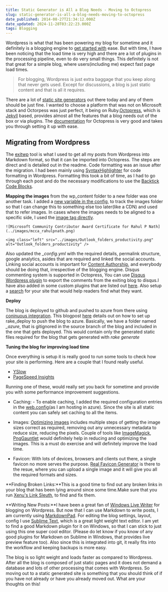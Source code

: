 ```yaml
---
title: Static Generator is All a Blog Needs - Moving to Octopress
slug: static-generator-is-all-a-blog-needs-moving-to-octopress
date_published: 2014-08-27T21:34:12.000Z
date_updated: 2024-11-28T03:22:23.000Z
tags: Blogging
---
```


Wordpress is what that has been powering my blog for sometime and it definitely is a blogging engine to [get started with](__GHOST_URL__/blog/get-started-with-your-blog/) ease. But with time, I have been noticing that the load time is very high and there are a lot of plugins in the processing pipeline, even to do very small things. This definitely is not that great for a simple blog, where users(including me) expect fast page load times.

> For blogging, Wordpress is just extra baggage that you keep along that never gets used. Except for discussions, a blog is just static content and that is all it requires.

There are a lot of [static site generators](https://www.staticgen.com/) out there today and any of them should be just fine. I wanted to choose a platform that was not on Microsoft stack and Octorpess was just perfect, it being on Ruby.[Octopress](http://octopress.org/), which is [Jekyll](http://jekyllrb.com/) based, provides almost all the features that a blog needs out of the box or via plugins. The [documentation](http://octopress.org/docs/setup/) for Octopress is very good and takes you through setting it up with ease.

## Migrating from Wordpress

The [exitwp](https://github.com/thomasf/exitwp) tool is what I used to get all my posts from Wordpress into Markdown format, so that it can be imported into Octopress. The steps are direct and is detailed out in the readme. Code formatting was an issue after the migration. I had been mainly using [SyntaxHighlighter](http://alexgorbatchev.com/SyntaxHighlighter/) for code formatting in Wordpress. Formatting this took a bit of time, as I had to go through each post and do the necessary modifications to use the [Backtick Code Blocks](http://octopress.org/docs/plugins/backtick-codeblock/).

**Mapping the images** from the wp_content folder to a new folder was one another task. I added a [new variable in the config](http://jekyllrb.com/docs/variables/), to track the images folder so that I can change this to something else too later(like a CDN) and used that to refer images. In cases where the images needs to be aligned to a specific side, I used the [image tag directly](http://stackoverflow.com/questions/255170/markdown-and-image-alignment).

    ![Microsoft Community Contributor Award Certificate for Rahul P Nath](../images/mcca_rahulpnath.png)
    
    <img class="left" src="../images/Outlook_folders_productivity.png" alt="Outlook_folders_productivity" />
    
    

Also updated the *_config.yml* with the required details, permalink structure, google analytics, asides that are required and linked the social accounts. Linking social accounts is important for [Content Authorship](https://plus.google.com/authorship), and everybody should be doing that, irrespective of the blogging engine. Disqus commenting system is supported in Octopress, You can use [Disqus Wordpress plugin](https://wordpress.org/plugins/disqus-comment-system/) to export the comments from the exiting blog to disqus.I have also added in some custom plugins that are listed out [here](https://github.com/rahulpnath/rahulpnath.com/blob/master/MyPlugins.markdown). Also setup a [search](https://www.google.co.in/cse/) for your site that would help readers find what they want.

**Deploy**

The blog is deployed to github and pushed to azure from there using [coninuous integration](http://azure.microsoft.com/en-us/documentation/articles/web-sites-publish-source-control/). This blogpost [here](http://www.ewal.net/2012/08/28/octopress-plus-windows-azure-web-sites/) details out on how to set up rake_deploy to push the blog to azure. Basically, we have a folder named *_azure*, that is gitignored in the source branch of the blog and included in the one that gets deployed. This would contain only the generated static files required for the blog that gets generated with *rake generate*

**Tuning the blog for improving load time**

Once everything is setup it is really good to run some tools to check how your site is performing. Here are a couple that I found really useful.

- [YSlow](https://developer.yahoo.com/yslow/)
- [PageSpeed Insights](https://developers.google.com/speed/pagespeed/insights/)

Running one of these, would really set you back for sometime and provide you with some performance improvement suggestions.

- Caching: - To enable caching, I added the required configuration entries in the [web.config](https://github.com/rahulpnath/rahulpnath.com/blob/blog/web.config)(as I am hosting in azure). Since the site is all static content you can safely set caching to all the items.

    <staticContent>
    	<mimeMap fileExtension="woff" mimeType="application/font-woff" />
        <clientCache httpExpires="Sun, 29 Mar 2020 00:00:00 GMT" cacheControlMode="UseExpires" />
    </staticContent>
    

- Images: [Optimizing images](https://developers.google.com/speed/docs/insights/OptimizeImages) includes multiple steps of getting the image sizes correct as required, removing out any unnecessary metadata to reduce size, reducing the pixels. Couple of tools like [ImageMagick](http://www.imagemagick.org/), [PngGauntlet](http://pnggauntlet.com/) would definitely help in reducing and optimizing the images. This is a must do exercise and will definitely improve the load time.
- Favicon: With lots of devices, browsers and clients out there, a single favicon no more serves the purpose. [Real Favicon Generator](http://realfavicongenerator.net/) is there to the resue, where you can upload a single image and it will give you all the required formats and sizes.

**Finding Broken Links:**This is a good time to find out any broken links in your blog that has been lying around since some time.Make sure that you run [Xenu's Link Sleuth](http://home.snafu.de/tilman/xenulink.html), to find and fix them.

**Writing New Posts:**I have been a great fan of [Windows Live Writer](http://www.microsoft.com/en-in/download/details.aspx?id=8621http://www.microsoft.com/en-in/download/details.aspx?id=8621) for blogging on Wordpress. But now that I can use Markdown to write posts, I am currently using [MarkdownPad](http://markdownpad.com/). For editing the blog settings, layout, config I use [Sublime Text](http://www.sublimetext.com/), which is a great light weight text editor. I am yet to find a good Markdown plugin for it on Windows, so that I can stick to just using this one super cool editor. (Please do let know if you know of any good plugins for Markdown on Sublime in Windows, that provides live preview feature too). Also since this is integrated into git, it really fits into the workflow and keeping backups is more easy.

The blog is so light weight and loads faster as compared to Wordpress. After all the blog is composed of just static pages and it does not demand a database and lots of other processing that comes with Wordpress. So moving out to a static generated site is something that you should think of if you have not already or have you already moved out. What are your thoughts on this!
